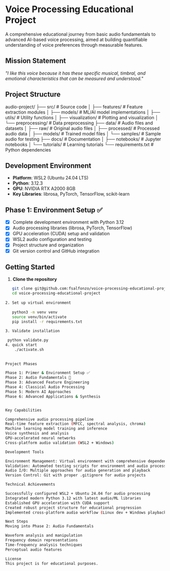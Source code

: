 # Voice Processing Educational Project

A comprehensive educational journey from basic audio fundamentals to advanced AI-based voice processing, aimed at building quantifiable understanding of voice preferences through measurable features.

## Mission Statement
*"I like this voice because it has these specific musical, timbral, and emotional characteristics that can be measured and understood."*

## Project Structure

audio-project/
├── src/                     # Source code
│   ├── features/            # Feature extraction modules
│   ├── models/              # ML/AI model implementations
│   ├── utils/               # Utility functions
│   ├── visualization/       # Plotting and visualization
│   └── preprocessing/       # Data preprocessing
├── data/                    # Audio files and datasets
│   ├── raw/                 # Original audio files
│   ├── processed/           # Processed audio data
│   ├── models/              # Trained model files
│   └── samples/             # Sample audio for testing
├── docs/                    # Documentation
│   ├── notebooks/           # Jupyter notebooks
│   └── tutorials/           # Learning tutorials
└── requirements.txt         # Python dependencies


## Development Environment

- **Platform**: WSL2 (Ubuntu 24.04 LTS)
- **Python**: 3.12.3
- **GPU**: NVIDIA RTX A2000 8GB
- **Key Libraries**: librosa, PyTorch, TensorFlow, scikit-learn

## Phase 1: Environment Setup ✅

- [x] Complete development environment with Python 3.12
- [x] Audio processing libraries (librosa, PyTorch, TensorFlow)
- [x] GPU acceleration (CUDA) setup and validation
- [x] WSL2 audio configuration and testing
- [x] Project structure and organization
- [x] Git version control and GitHub integration

## Getting Started

1. **Clone the repository**
```bash
   git clone git@github.com:fsalfonzo/voice-processing-educational-project.git
   cd voice-processing-educational-project
   
2. Set up virtual environment   
   
   python3 -m venv venv
   source venv/bin/activate
   pip install -r requirements.txt
   
3. Validate installation

 python validate.py
4. quick start
    ./activate.sh
    
    
Project Phases

Phase 1: Primer & Environment Setup ✅
Phase 2: Audio Fundamentals 🔄
Phase 3: Advanced Feature Engineering
Phase 4: Classical Audio Processing
Phase 5: Modern AI Approaches
Phase 6: Advanced Applications & Synthesis


Key Capabilities

Comprehensive audio processing pipeline
Real-time feature extraction (MFCC, spectral analysis, chroma)
Machine learning model training and inference
Voice synthesis and analysis
GPU-accelerated neural networks
Cross-platform audio validation (WSL2 + Windows)

Development Tools

Environment Management: Virtual environment with comprehensive dependencies
Validation: Automated testing scripts for environment and audio processing
Audio I/O: Multiple approaches for audio generation and playback
Version Control: Git with proper .gitignore for audio projects

Technical Achievements

Successfully configured WSL2 + Ubuntu 24.04 for audio processing
Integrated modern Python 3.12 with latest audio/ML libraries
Established GPU acceleration with CUDA support
Created robust project structure for educational progression
Implemented cross-platform audio workflow (Linux dev + Windows playback)

Next Steps
Moving into Phase 2: Audio Fundamentals

Waveform analysis and manipulation
Frequency domain representations
Time-frequency analysis techniques
Perceptual audio features

License
This project is for educational purposes.
